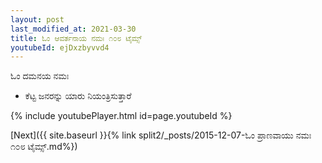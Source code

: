 ```yaml
---
layout: post
last_modified_at: 2021-03-30
title: ಓಂ ಆವರ್ತನಾಯ ನಮಃ ೧೦೮ ಟೈಮ್ಸ್
youtubeId: ejDxzbyvvd4
---
```

 
 
 ಓಂ ದಮನಯ ನಮಃ  
 
 -  ಕೆಟ್ಟ ಜನರನ್ನು ಯಾರು ನಿಯಂತ್ರಿಸುತ್ತಾರೆ 
 
  
 
  
 
 
 
 
 
 


{% include youtubePlayer.html id=page.youtubeId %}
 
[Next]({{ site.baseurl }}{% link  split2/_posts/2015-12-07-ಓಂ ಪ್ರಾಣವಾಯು ನಮಃ ೧೦೮ ಟೈಮ್ಸ್.md%})
 
